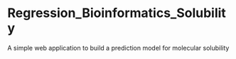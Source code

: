 # Regression_Bioinformatics_Solubility

A simple web application to build a prediction model for molecular solubility

